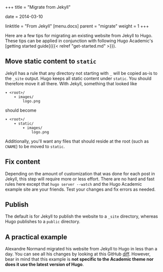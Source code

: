 +++
title = "Migrate from Jekyll"

date = 2014-03-10

linktitle = "From Jekyll"
[menu.docs]
  parent = "migrate"
  weight = 1
+++

Here are a few tips for migrating an existing website from Jekyll to Hugo. These tips can be applied in conjunction with following Hugo Academic's [getting started guide]({{< relref "get-started.md" >}}).

## Move static content to `static`
Jekyll has a rule that any directory not starting with `_` will be copied as-is to the `_site` output. Hugo keeps all static content under `static`. You should therefore move it all there.
With Jekyll, something that looked like

    ▾ <root>/
        ▾ images/
            logo.png

should become

    ▾ <root>/
        ▾ static/
            ▾ images/
                logo.png

Additionally, you'll want any files that should reside at the root (such as `CNAME`) to be moved to `static`.

## Fix content
Depending on the amount of customization that was done for each post in Jekyll, this step will require more or less effort. There are no hard and fast rules here except that `hugo server --watch` and the Hugo Academic example site are your friends. Test your changes and fix errors as needed.

## Publish
The default is for Jekyll to publish the website to a `_site` directory, whereas Hugo publishes to a `public` directory.

## A practical example
Alexandre Normand migrated his website from Jekyll to Hugo in less than a day. You can see all his changes by looking at this GitHub [diff](https://github.com/alexandre-normand/alexandre-normand/compare/869d69435bd2665c3fbf5b5c78d4c22759d7613a...b7f6605b1265e83b4b81495423294208cc74d610). However, bear in mind that this example is **not specific to the Academic theme nor does it use the latest version of Hugo**.
